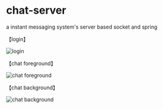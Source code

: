 # chat-server

a instant messaging system's server based socket and spring




【login】

![login](https://github.com/Ewang777/chat-client/blob/master/%E7%99%BB%E5%BD%95.gif)


【chat foreground】

![chat foreground](https://github.com/Ewang777/chat-client/blob/master/%E5%89%8D%E5%8F%B0%E8%81%8A%E5%A4%A9%20(1).gif)


【chat background】

![chat background](https://github.com/Ewang777/chat-client/blob/master/%E5%90%8E%E5%8F%B0%E8%81%8A%E5%A4%A9%20(1).gif)
